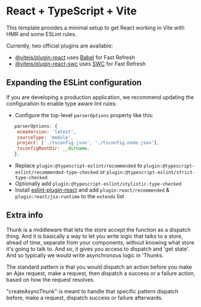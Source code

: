 # React + TypeScript + Vite

This template provides a minimal setup to get React working in Vite with HMR and some ESLint rules.

Currently, two official plugins are available:

- [@vitejs/plugin-react](https://github.com/vitejs/vite-plugin-react/blob/main/packages/plugin-react/README.md) uses [Babel](https://babeljs.io/) for Fast Refresh
- [@vitejs/plugin-react-swc](https://github.com/vitejs/vite-plugin-react-swc) uses [SWC](https://swc.rs/) for Fast Refresh

## Expanding the ESLint configuration

If you are developing a production application, we recommend updating the configuration to enable type aware lint rules:

- Configure the top-level `parserOptions` property like this:

```js
   parserOptions: {
    ecmaVersion: 'latest',
    sourceType: 'module',
    project: ['./tsconfig.json', './tsconfig.node.json'],
    tsconfigRootDir: __dirname,
   },
```

- Replace `plugin:@typescript-eslint/recommended` to `plugin:@typescript-eslint/recommended-type-checked` or `plugin:@typescript-eslint/strict-type-checked`
- Optionally add `plugin:@typescript-eslint/stylistic-type-checked`
- Install [eslint-plugin-react](https://github.com/jsx-eslint/eslint-plugin-react) and add `plugin:react/recommended` & `plugin:react/jsx-runtime` to the `extends` list

## Extra info

<p>
Thunk is a middleware that lets the store accept the function as a dispatch thing. And it is basically a way to let you write logic that talks to a store, ahead of time, separate from your components, without knowing what store it's going to talk to. And so, it gives you access to dispatch and 'get state'. And so typically we would write asynchronous logic in 'Thunks.

The standard pattern is that you would dispatch an action before you make an Ajax request, make a request, then dispatch a success or a failure action, based on how the request resolves.

"createAsyncThunk" is meant to handle that specific pattern dispatch before, make a request, dispatch success or failure afterwards.

</p>
